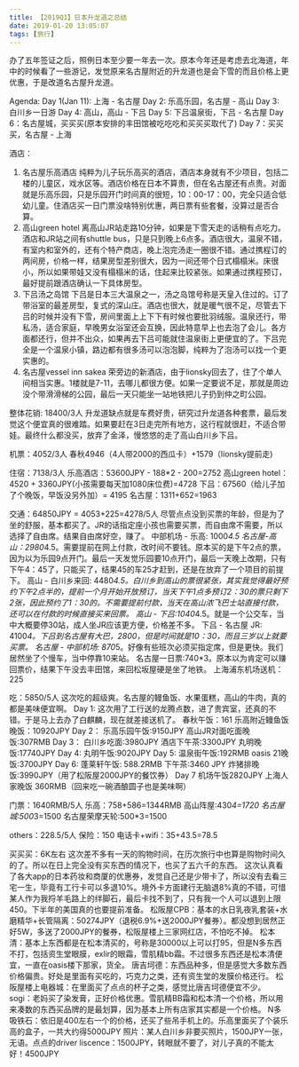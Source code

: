 ```yaml
---
title: 【2019Q1】日本升龙道之总结
date: 2019-01-20 13:05:07
tags: [旅行]
---
```


办了五年签证之后，照例日本至少要一年去一次。原本今年还是考虑去北海道，年中的时候看了一些游记，发觉原来名古屋附近的升龙道也是会下雪的而且价格上更优惠，于是改道名古屋升龙道。

Agenda:
Day 1(Jan 11): 上海 - 名古屋
Day 2: 乐高乐园，名古屋 - 高山
Day 3: 白川乡一日游
Day 4: 高山，高山 - 下吕
Day 5: 下吕温泉街，下吕 - 名古屋
Day 6：名古屋城，买买买(原本安排的丰田馆被吃吃吃和买买买取代了)
Day 7：买买买，名古屋 - 上海

<!--more-->

酒店：
1. 名古屋乐高酒店
纯粹为儿子玩乐高买的酒店，酒店本身就有不少项目，包括二楼的儿童区，戏水区等。酒店价格在日本不算贵，但在名古屋还有点贵。对面就是乐高乐园，只是乐园开门时间真的很短，10：00-17：00，完全只适合低幼儿童。住酒店买一日门票没啥特别优惠，两日票有些套餐，没算过是否合算。
2. 高山green hotel
离高山JR站走路10分钟，如果是下雪天走的话稍有点吃力。酒店和JR站之间有shuttle bus，只是只到晚上6点多。酒店很大，温泉不错，有室内和室外的，还有个特产商店，晚上泡完汤走一圈很不错。通过携程订的两间房，价格一样，结果房型差别很大，因为一间还带个日式榻榻米。床很小，所以如果带娃又没有榻榻米的话，住起来比较紧张。如果通过携程预订，最好提前跟酒店确认一下具体房型。
3. 下吕汤之岛馆
下吕是日本三大温泉之一，汤之岛馆号称是天皇入住过的。订了带浴室的最差房型，复式的深山庄。酒店也很大，就是暖气很不足，尽管去下吕的时候并没有下雪，房间里面上上下下有时候也要批羽绒服。温泉还行，带私汤，适合家庭，早晚男女浴室还会互换，因此特意早上也去泡了会儿。各方面都还行，但并不出众，如果再去下吕可能就住温泉街上更便宜的了。下吕完全是一个温泉小镇，路边都有很多汤可以泡泡脚，纯粹为了泡汤可以找一个更实惠的。
4. 名古屋vessel inn sakea
荣旁边的新酒店，由于lionsky回去了，住了个单人间相当实惠。1楼就是7-11，去哪儿都很方便。如果一定要说不足，那就是周边没个带滑滑梯的公园，最后一天只能坐一站地铁把儿子扔到仲之町公园。

整体花销: 18400/3人
升龙道缺点就是车费好贵，研究过升龙道各种套票，最后发觉这个便宜真的很难踏。如果要赶在3日走完所有地方，这行程就很赶，不适合带娃。最终什么都没买，放弃了金泽，慢悠悠的走了高山白川乡下吕。

机票：4052/3人
春秋4946（4人带2000的西瓜卡）+1579（lionsky提前走)

住宿：7138/3人
乐高酒店：53600JPY - 188*2 - 200=2752
高山green hotel：4520 + 3360JPY(小孩需要每天加1080床位费)=4728
下吕：67560（给儿子加了个晚饭，早饭没另外加）= 4195
名古屋：1311+652=1963

交通：64850JPY = 4053+225=4278/5人
尽管点点没到买票的年龄，但是为了坐的舒服，基本都买了。JR的话指定座小孩也需要买票，而自由席不需要，所以选择了自由席。结果自由席好空，赚了。
中部机场 - 乐高: 1000*4.5
名古屋-高山：2980*4.5。需要提前在网上付款，改时间不要钱。原本买的是下午2点的票，因为以为乐园9点开门。最后一天发觉乐园要10点开门，最后一天晚上改期，只有下午4：45了，只能买了，结果45的车25才赶到，还是在放弃了一个项目的前提下。
高山 - 白川乡来回: 4480*4.5。白川乡到高山的票很紧张，其实我觉得最好预约下午2点半的，提前一个月开始开放预订，当天下午1点多预订2：30的票只剩下2张，因此预约了1：30的。不需要提前付款，当天在高山浓飞巴士站直接付款，还可以在付款的时候直接买来回票。
高山 - 下吕:1040*4.5。就是一个公交车，当中大概要停30站，成人坐JR应该更方便，价格差不多。
下吕 - 名古屋 JR: 4100*4。下吕到名古屋有大巴，2800，但是时间就是10：30，而且三岁以上就要买票。
名古屋 - 中部机场: 870*5。好像有些班次必须买指定席，但是更快。我们居然坐了个慢车，当中停靠10来站。
名古屋一日票:740*3。原本以为肯定可以赚回票价，结果下午没去丰田馆，来回松坂屋硬是坐了地铁。
上海浦东机场送机：225

吃：5850/5人
这次吃的超级爽。名古屋的鳗鱼饭、水果蛋糕，高山的牛肉，真的都是美味便宜啊。
Day 1: 
这次用了工行送的龙腾点数，进了贵宾室，还真的不错。于是马上去办了白麒麟，现在就差接送机了。
春秋午饭：161
乐高附近鳗鱼饭晚饭：10920JPY
Day 2：
乐高乐园午饭:9150JPY
高山JR对面吃面晚饭:307RMB
Day 3：
白川乡吃面:3980JPY
酒店下午茶:3300JPY
丸明晚饭:17740JPY
Day 4:
丸明午饭:9020JPY
Day 5:
温泉街午饭:192RMB
oasis 21晚饭:3700JPY
Day 6:
蓬莱轩午饭: 588.2RMB
下午茶:3460 JPY
炸猪排晚饭:3990JPY（用了松阪屋2000JPY的餐饮券）
Day 7
机场午饭2820JPY
上海人家晚饭 360RMB（回来吃一碗酒酿圆子也是美味啊）

门票：1640RMB/5人
乐高：758+586=1344RMB
高山阵屋:430*4=1720
名古屋城:500*3=1500
名古屋荣摩天轮:500*3=1500

others：228.5/5人
保险：150
电话卡+wifi：35+43.5=78.5


买买买：6K左右
这次差不多有一天的购物时间，在历次旅行中也算是购物时间久的了。所以在日上完全没有买东西的情况下，也买了五六千的东西。
这次认真看了各大app的日本药妆和商厦的优惠券，发觉自己还是少带卡了，所以没有去看三宅一生，毕竟有工行卡可以多退10%。境外卡方面建行无脑退8%真的不错，可惜某人作为我捋羊毛路上的绊脚石，最后卡找不到了，只有我一个人可以退到上限450。下半年的美国真的也要提前准备。
松阪屋CPB：基本的水日乳夜乳套装+水磨精华+长管隔离：50274JPY（退税6.9%+送2000JPY餐券）。都没想到居然正好5W，多送了2000JPY的餐券，松阪屋楼上三家网红店，不怕吃不掉。
松本清：基本上东西都是在松本清买的，号称是30000以上可以打95，但是N多东西不打，包括资生堂眼膜，exlir的眼霜，雪肌精bb霜。不过很多东西还是松本清便宜，一直在oasis楼下那家，货全。
唐吉坷德：东西品种多，但是感觉大多数东西价格偏贵。好处是里面有买吃的，巧克力之类，还有资生堂的发膜价格还行。
松阪屋楼上电器城：在里面买了点点的杯子之类，感觉比唐吉坷德便宜不少。
sogi：老妈买了染发膏，正好价格优惠。雪肌精BB霜和松本清一个价格，所以用来凑数的东西买品牌的是最划算，因为基本上所有店家其实都是一个价格。
N多吸铁石：依旧是400左右一个的价格，还买了些吊手机上的。乐高里面买了个装乐高的盒子，一共大约得5000JPY
照片：某人白川乡非要买照片，1500JPY一张，无语。点点的driver liscence：1500JPY，转眼就不要了，对儿子真的不能太好！4500JPY

